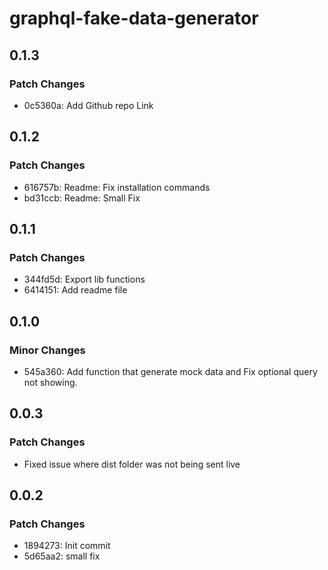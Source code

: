 # graphql-fake-data-generator

## 0.1.3

### Patch Changes

- 0c5360a: Add Github repo Link

## 0.1.2

### Patch Changes

- 616757b: Readme: Fix installation commands
- bd31ccb: Readme: Small Fix

## 0.1.1

### Patch Changes

- 344fd5d: Export lib functions
- 6414151: Add readme file

## 0.1.0

### Minor Changes

- 545a360: Add function that generate mock data and Fix optional query not showing.

## 0.0.3

### Patch Changes

- Fixed issue where dist folder was not being sent live

## 0.0.2

### Patch Changes

- 1894273: Init commit
- 5d65aa2: small fix

